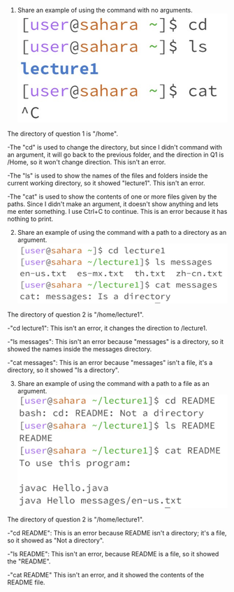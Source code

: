 1. Share an example of using the command with no arguments.
![Image](1.jpg)

The directory of question 1 is "/home".

-The "cd" is used to change the directory, but since I didn't command with an argument, it will go back to the previous folder, and the direction in Q1 is /Home, so it won't change direction. This isn't an error.

-The "ls" is used to show the names of the files and folders inside the current working directory, so it showed "lecture1". This isn't an error.

-The "cat" is used to show the contents of one or more files given by the paths. Since I didn't make an argument, it doesn't show anything and lets me enter something. I use Ctrl+C to continue. This is an error because it has nothing to print.


2. Share an example of using the command with a path to a directory as an argument.
![Image](2.jpg)

The directory of question 2 is "/home/lecture1".

-"cd lecture1": This isn't an error, it changes the direction to /lecture1.

-"ls messages": This isn't an error because "messages" is a directory, so it showed the names inside the messages directory. 

-"cat messages": This is an error because "messages" isn't a file, it's a directory, so it showed "Is a directory". 

3. Share an example of using the command with a path to a file as an argument.
![Image](3.jpg)

The directory of question 2 is "/home/lecture1".

-"cd README": This is an error because README isn't a directory; it's a file, so it showed as "Not a directory".

-"ls README": This isn't an error, because README is a file, so it showed the "README".

-"cat README" This isn't an error, and it showed the contents of the README file.
